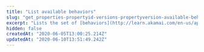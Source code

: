 ```yaml
---
title: "List available behaviors"
slug: "get_properties-propertyid-versions-propertyversion-available-behaviors"
excerpt: "Lists the set of [behaviors](http://learn.akamai.com/en-us/api/core_features/property_manager/vlatest.html#behaviors) you may apply within a property version's rules. The available set is determined by the product under which you created the property, and any additional modules enabled under your account.\n\nNote that this list of available behaviors is more accurate than that specified in the [rule format schema](https://papi-akamai.readme.io/reference/schemasproductsproductidruleformat#get_schemas-products-productid-ruleformat), which includes behaviors you may potentially add to your contract for a given product, but that aren't currently active. However, it only lists behaviors _currently_ available on your contract, so you should only use it to list available behaviors for the current property version. If you had a behavior enabled at one time, but then dropped it from your contract, a list of available behaviors for an older property version might be inaccurate."
hidden: false
createdAt: "2020-06-05T13:00:25.214Z"
updatedAt: "2020-06-10T13:51:49.242Z"
---
```

